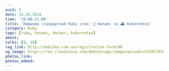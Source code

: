 ```yaml
---
uuid: 3
date: 25.10.2018
time: '19:00-21:00'
title: 'Ламаємо стандартний Ruby стек: 🌸 Hanami та ⛴ Kubernetes'
category: Ruby
tags: [ruby, hanami, docker, kubernetes]
about:
talks: [9, 10]
reg_link: http://mobidev.com.ua/registration-form/80
og_image: https://res.cloudinary.com/mbdstorage/image/upload/v1539178321/Ruby-Meetup-25-10-2018_760_q6m5bh.jpg
photos_link:
photos_embed:
---
```

